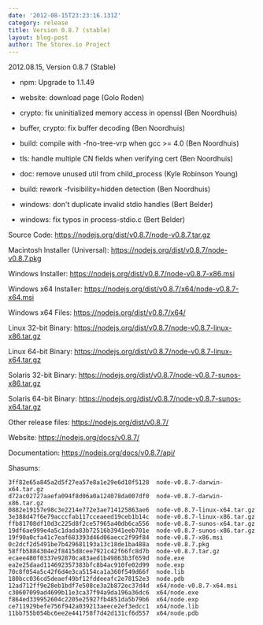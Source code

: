 ```yaml
---
date: '2012-08-15T23:23:16.131Z'
category: release
title: Version 0.8.7 (stable)
layout: blog-post
author: The Storex.io Project
---
```


2012.08.15, Version 0.8.7 (Stable)

- npm: Upgrade to 1.1.49

- website: download page (Golo Roden)

- crypto: fix uninitialized memory access in openssl (Ben Noordhuis)

- buffer, crypto: fix buffer decoding (Ben Noordhuis)

- build: compile with -fno-tree-vrp when gcc >= 4.0 (Ben Noordhuis)

- tls: handle multiple CN fields when verifying cert (Ben Noordhuis)

- doc: remove unused util from child_process (Kyle Robinson Young)

- build: rework -fvisibility=hidden detection (Ben Noordhuis)

- windows: don't duplicate invalid stdio handles (Bert Belder)

- windows: fix typos in process-stdio.c (Bert Belder)

Source Code: https://nodejs.org/dist/v0.8.7/node-v0.8.7.tar.gz

Macintosh Installer (Universal): https://nodejs.org/dist/v0.8.7/node-v0.8.7.pkg

Windows Installer: https://nodejs.org/dist/v0.8.7/node-v0.8.7-x86.msi

Windows x64 Installer: https://nodejs.org/dist/v0.8.7/x64/node-v0.8.7-x64.msi

Windows x64 Files: https://nodejs.org/dist/v0.8.7/x64/

Linux 32-bit Binary: https://nodejs.org/dist/v0.8.7/node-v0.8.7-linux-x86.tar.gz

Linux 64-bit Binary: https://nodejs.org/dist/v0.8.7/node-v0.8.7-linux-x64.tar.gz

Solaris 32-bit Binary: https://nodejs.org/dist/v0.8.7/node-v0.8.7-sunos-x86.tar.gz

Solaris 64-bit Binary: https://nodejs.org/dist/v0.8.7/node-v0.8.7-sunos-x64.tar.gz

Other release files: https://nodejs.org/dist/v0.8.7/

Website: https://nodejs.org/docs/v0.8.7/

Documentation: https://nodejs.org/docs/v0.8.7/api/

Shasums:

```
3ff82e65a845a2d5f27ea57e8a1e29e6d10f5128  node-v0.8.7-darwin-x64.tar.gz
d72ac02727aaefa094f8d06a0a124078da007df0  node-v0.8.7-darwin-x86.tar.gz
0882e19157e98c3e2214e772e3ae714125863ae6  node-v0.8.7-linux-x64.tar.gz
3e388d47f6e79acccfab117cceaeed19ceb1b14c  node-v0.8.7-linux-x86.tar.gz
ffb81708df10d3c225d8f2ce57965a40db6ca556  node-v0.8.7-sunos-x64.tar.gz
19df6ae999e4a5c1dada83b72516b3941eeb701e  node-v0.8.7-sunos-x86.tar.gz
19f90a0cfa41c7eaf683393d46d06aecc2f99f84  node-v0.8.7-x86.msi
0c2dcf2d5491be7b429681193a13c18de1ba488a  node-v0.8.7.pkg
58ffb5884304e2f8415d8cee7921c42f66fc8d7b  node-v0.8.7.tar.gz
ecaee480f0337e92870ca83aed1b49863b3f659d  node.exe
ea2e25daad114692357383bfc8b4ac910fe02d99  node.exp
70c8f054a5c42f6d4e3ca5154ca1a360f549d66f  node.lib
180bcc036cd5deaef49bf12fddeeafc2e78152e3  node.pdb
12ad712ff9e28eb1bdf7e508ce3a2b872ec37d4d  x64/node-v0.8.7-x64.msi
c30607099ad4699b11e3ca37f94a9da196a36dc6  x64/node.exe
f864ed339952604c2205e25927fb4851da5b79b6  x64/node.exp
ce711929befe756f942a039213aeece2ef3edcc1  x64/node.lib
11bb755b054bc6ee2e441758f7d42d131cf6d557  x64/node.pdb
```
